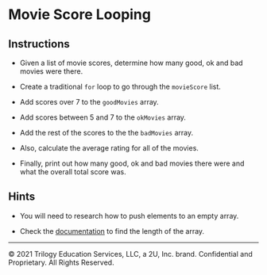 # Movie Score Looping

## Instructions

* Given a list of movie scores, determine how many good, ok and bad movies were there.

* Create a traditional `for` loop to go through the `movieScore` list.

* Add scores over 7 to the `goodMovies` array.

* Add scores between 5 and 7 to the `okMovies` array.

* Add the rest of the scores to the the `badMovies` array.

* Also, calculate the average rating for all of the movies.

* Finally, print out how many good, ok and bad movies there were and what the overall total score was.

## Hints

* You will need to research how to push elements to an empty array.

* Check the [documentation](https://www.w3schools.com/jsref/jsref_length_array.asp) to find the length of the array.

---

© 2021 Trilogy Education Services, LLC, a 2U, Inc. brand.  Confidential and Proprietary.  All Rights Reserved.